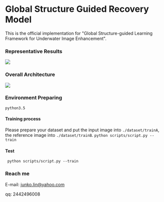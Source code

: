 # Global Structure Guided Recovery Model

This is the official implementation for "Global Structure-guided Learning Framework for Underwater Image Enhancement".

### Representative Results

![](https://raw.githubusercontent.com/runjia0124/GSR-learning/main/archive/display.png)

### Overall Architecture

![](https://raw.githubusercontent.com/runjia0124/GSR-learning/main/archive/pipeline.png)

### Environment Preparing

`python3.5`

#### Training process
Please prepare your dataset and put the input image into `./dataset/trainA`, the reference image into `./dataset/trainB`.
`python scripts/script.py --train`

#### Test

` python scripts/script.py --train`

### Reach me

E-mail: junko.lin@yahoo.com

qq: 2442496008

